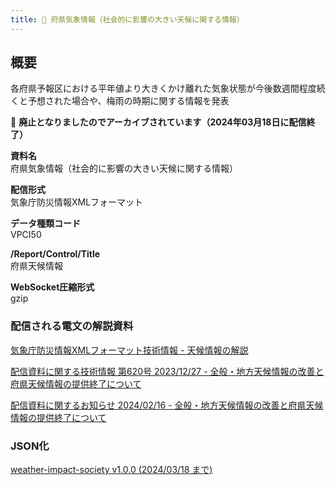 ```yaml
---
title: 🚫 府県気象情報（社会的に影響の大きい天候に関する情報）
---
```


## 概要

各府県予報区における平年値より大きくかけ離れた気象状態が今後数週間程度続くと予想された場合や、梅雨の時期に関する情報を発表

&#x1f6ab; **廃止となりましたのでアーカイブされています（2024年03月18日に配信終了）**

**資料名** <br/>
府県気象情報（社会的に影響の大きい天候に関する情報）

**配信形式** <br/>
気象庁防災情報XMLフォーマット

**データ種類コード** <br/>
VPCI50

**/Report/Control/Title** <br/>
府県天候情報

**WebSocket圧縮形式** <br/>
gzip

### 配信される電文の解説資料

[気象庁防災情報XMLフォーマット技術情報 - 天候情報の解説](https://dmdata.jp/docs/jma/manual/0241-0243.pdf)

[配信資料に関する技術情報 第620号 2023/12/27 - 全般・地方天候情報の改善と府県天候情報の提供終了について](https://dmdata.jp/docs/jma/technical/620.pdf)

[配信資料に関するお知らせ 2024/02/16 - 全般・地方天候情報の改善と府県天候情報の提供終了について](https://dmdata.jp/docs/jma/notice/20240216a.pdf)

### JSON化

[weather-impact-society v1.0.0 (2024/03/18 まで)](/docs/reference/conversion/json/schema/legacy/weather-impact-society_1.0.0.md)
